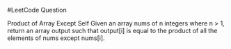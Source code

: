 #LeetCode Question

Product of Array Except Self
Given an array nums of n integers where n > 1,  return an array output such that output[i] is equal to the product of all the elements of nums except nums[i].